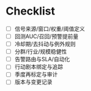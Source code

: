 # Checklist

- [ ] 信号来源/窗口/权重/阈值定义
- [ ] 回测AUC/召回/预警提前量
- [ ] 冷却期/去抖动与例外规则
- [ ] 分群/行业/规模稳健性
- [ ] 告警路由与SLA/自动化
- [ ] 行动剧本绑定与追踪
- [ ] 季度再标定与审计
- [ ] 版本与变更记录
